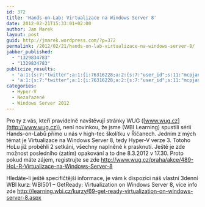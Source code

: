 ```yaml
---
id: 372
title: 'Hands-on-Lab: Virtualizace na Windows Server 8'
date: 2012-02-21T15:33:01+02:00
author: Jan Marek
layout: post
guid: http://jmarek.wordpress.com/?p=372
permalink: /2012/02/21/hands-on-lab-virtualizace-na-windows-server-8/
jabber_published:
  - "1329834783"
  - "1329834783"
publicize_results:
  - 'a:1:{s:7:"twitter";a:1:{i:76316228;a:2:{s:7:"user_id";s:11:"mcpjanmarek";s:7:"post_id";s:18:"171965674741186560";}}}'
  - 'a:1:{s:7:"twitter";a:1:{i:76316228;a:2:{s:7:"user_id";s:11:"mcpjanmarek";s:7:"post_id";s:18:"171965674741186560";}}}'
categories:
  - Hyper-V
  - Nezařazené
  - Windows Server 2012
---
```

Pro ty z vás, kteří pravidelně navštěvují stránky WUG ([www.wug.cz](http://www.wug.cz)), není novinkou, že jsme (WBI Learning) spustili sérii Hands-on-Labů přímo u nás v high-tec školítku v Říčanech. Jedním z mých témat je Virtualizace na Windows Server 8, tedy Hyper-V verze 3. Totoho HoLu již proběhli 2 setkání, všechny naplněné k prasknutí. Ještě je zde možnost posledního (zatím) opakování a to dne 8.3.2012 v 17.30. Proto pokud máte zájem, registrujte se zde <http://www.wug.cz/praha/akce/489-HoL-R-Virtualizace-na-Windows-Server-8>

Hledáte-li ještě specifičtější informace, je vám k dispozici náš vlastní 3denní WBI kurz: WBI501 &#8211; GetReady: Virtualization on Windows Server 8, více info zde <http://learning.wbi.cz/kurzy/69-get-ready-virtualization-on-windows-server-8.aspx>

